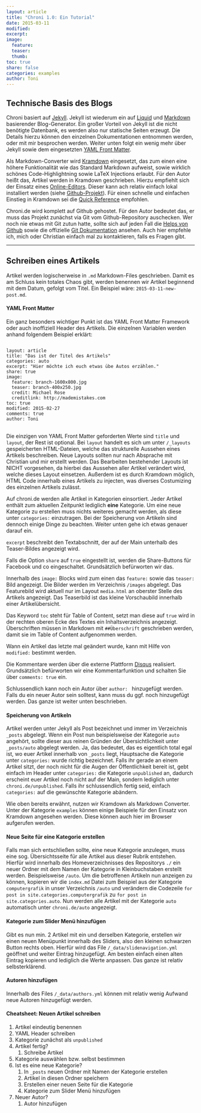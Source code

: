 ```yaml
---
layout: article
title: "Chroni 1.0: Ein Tutorial"
date: 2015-03-11
modified: 
excerpt:
image:
  feature:
  teaser:
  thumb:
toc: true
share: false
categories: examples
author: Toni
---
```


## Technische Basis des Blogs

Chroni basiert auf [Jekyll]. Jekyll ist wiederum ein auf [Liquid] und [Markdown] basierender Blog-Generator. Ein großer Vorteil von Jekyll ist die nicht benötigte Datenbank, es werden also nur statische Seiten erzeugt. Die Details hierzu können den einzelnen Dokumentationen entnommen werden, oder mit mir besprochen werden. Weiter unten folgt ein wenig mehr über Jekyll sowie dem eingesetzten [YAML Front Matter].

Als Markdown-Converter wird [Kramdown] eingesetzt, das zum einen eine höhere Funktionalität wie das Standard Markdown aufweist, sowie wirklich schönes Code-Highlightning sowie LaTeX Injections erlaubt. Für den Autor heißt das, Artikel werden in Kramdown geschrieben. Hierzu empfiehlt sich der Einsatz eines [Online-Editors]. Dieser kann ach relativ einfach lokal installiert werden (siehe [Github-Projekt]). Für einen schnelle und einfachen Einstieg in Kramdown sei die [Quick Reference] empfohlen. 

Chroni.de wird komplett auf Github gehostet. Für den Autor bedeutet das, er muss das Projekt zunächst via Git vom Github-Repository auschecken. Wer noch nie etwas mit Git zutun hatte, sollte sich auf jeden Fall die [Helps von Github] sowie die offizielle [Git Dokumentation] ansehen. Auch hier empfehle ich, mich oder Christian einfach mal zu kontaktieren, falls es Fragen gibt. 

[Jekyll]: http://jekyllrb.com/docs/home/ "Jekyll-Homepage"
[Liquid]: https://github.com/Shopify/liquid/wiki "Liquid auf Github"
[Markdown]: http://daringfireball.net/projects/markdown/ "Offiziele Markdown Webpräsenz"
[Kramdown]: http://kramdown.gettalong.org/index.html "Kramdown Webpräsenz"
[Online-Editors]: http://kramdown.herokuapp.com/ "Kramdwon Online-Editor"
[Github-Projekt]: https://github.com/unindented/online-kramdown-sinatra "Github Projekt des Online Editors"
[Quick Reference]: http://kramdown.gettalong.org/quickref.html "Kramdown Quick References"
[Helps von Github]: http://git-scm.com/documentation "Github Helppage"
[Git Dokumentation]: https://help.github.com/ "Offizielle Git Dokumentation"
[YAML Front Matter]: http://www.yaml.de/ "YAML Front Matter"

---

## Schreiben eines Artikels

Artikel werden logischerweise in `.md` Markdown-Files geschrieben. Damit es am Schluss kein totales Chaos gibt, werden benennen wir Artikel beginnend mit dem Datum, gefolgt vom Titel. Ein Beispiel wäre: `2015-03-11-new-post.md`. 

#### YAML Front Matter
Ein ganz besonders wichtiger Punkt ist das YAML Front Matter Framework oder auch inoffiziell Header des Artikels. Die einzelnen Variablen werden anhand folgendem Beispiel erklärt:

<pre>
<code>
layout: article
title: "Das ist der Titel des Artikels"
categories: auto
excerpt: "Hier möchte ich euch etwas übe Autos erzählen."
share: true
image:
  feature: branch-1600x800.jpg
  teaser: branch-400x250.jpg
  credit: Michael Rose
  creditlink: http://mademistakes.com
toc: true
modified: 2015-02-27
comments: true
author: Toni
</code>
</pre>

Die einzigen von YAML Front Matter geforderten Werte sind `title` und `layout`, der Rest ist optional. Bei `layout` handelt es sich um unter `/_layouts` gespeicherten HTML-Dateien, welche das strukturelle Aussehen eines Artikels beschreiben. Neue Layouts sollten nur nach Absprache mit Christian und mir erstellt werden. Das Bearbeiten bestehender Layouts ist NICHT vorgesehen, da hierbei das Aussehen aller Artikel verändert wird, welche dieses Layout einsetzen. Außerdem ist es durch Kramdown möglich, HTML Code innerhalb eines Artikels zu injecten, was diverses Costumizing des einzelnen Artikels zulässt. 

Auf chroni.de werden alle Artikel in Kategorien einsortiert. Jeder Artikel enthält zum aktuellen Zeitpunkt lediglich **eine** Kategorie. Um eine neue Kategorie zu erstellen muss nichts weiteres gemacht werden, als diese unter `categories:` einzutragen. Bei der Speicherung von Artikeln sind dennoch einige Dinge zu beachten. Weiter unten gehe ich etwas genauer darauf ein. 

`excerpt` beschreibt den Textabschnitt, der auf der Main unterhalb des Teaser-Bildes angezeigt wird. 

Falls die Option `share` auf `true` eingestellt ist, werden die Share-Buttons für Facebook und co eingeschaltet. Grundsätzlich befürworten wir das. 

Innerhalb des `image:` Blocks wird zum einen das `feature:` sowie das `teaser:` Bild angezeigt. Die Bilder werden im Verzeichnis `/images` abgelegt. Das Featurebild wird aktuell nur im Layout `media.html` an oberster Stelle des Artikels angezeigt. Das Teaserbild ist das kleine Vorschaubild innerhalb einer Artikelübersicht. 

Das Keyword `toc` steht für Table of Content, setzt man diese auf `true` wird in der rechten oberen Ecke des Textes ein Inhaltsverzeichnis angezeigt. Überschriften müssen in Markdown mit `##Überschrift` geschrieben werden, damit sie im Table of Content aufgenommen werden.  

Wann ein Artikel das letzte mal geändert wurde, kann mit Hilfe von `modified:` bestimmt werden. 

Die Kommentare werden über die externe Plattform [Disqus] realisiert. Grundsätzlich befürworten wir eine Kommentarfunktion und schalten Sie über `comments: true` ein. 

Schlussendlich kann noch ein Autor über `author: ` hinzugefügt werden. Falls du ein neuer Autor sein solltest, kann muss du ggf. noch hinzugefügt werden. Das ganze ist weiter unten beschrieben.


[Disqus]: https://disqus.com/ "Disques Webseite"

#### Speicherung von Artikeln
Artikel werden unter Jekyll als Post bezeichnet und immer im Verzeichnis `_posts` abgelegt. Wenn ein Post nun beispielsweise der Kategorie `auto` angehört, sollte dieser aus reinen Gründen der Übersichtlichkeit unter `_posts/auto` abgelegt werden. Ja, das bedeutet, das es eigentlich total egal ist, wo euer Artikel innerhalb von `_posts` liegt, Hauptsache die Kategorie unter `categories:` wurde richtig bezeichnet. Falls ihr gerade an einem Artikel sitzt, der noch nicht für die Augen der Öffentlichkeit bereit ist, gebt einfach im Header unter `categories:` die Kategorie `unpublished` an, dadurch erscheint euer Artikel noch nicht auf der Main, sondern lediglich unter `chroni.de/unpublished`. Falls ihr schlussendlich fertig seid, einfach `categories:` auf die gewünschte Kategorie abändern. 

Wie oben bereits erwähnt, nutzen wir Kramdown als Markdown Converter. Unter der Kategorie `examples` können einige Beispiele für den Einsatz von Kramdown angesehen werden. Diese können auch hier im Browser aufgerufen werden. 

[hier]: http://www.chroni.de/examples/ "Beispiele Kramdown"

#### Neue Seite für eine Kategorie erstellen
Falls man sich entschließen sollte, eine neue Kategorie anzulegen, muss eine sog. Übersichtsseite für alle Artikel aus dieser Rubrik entstehen. Hierfür wird innerhalb des Homeverzeichnisses des Repositorys `./` ein neuer Ordner mit dem Namen der Kategorie in Kleinbuchstaben erstellt werden. Beispielsweise `/auto`. Um die betroffenen Artikeln nun anzeigen zu können, kopieren wir die `index.md` Datei zum Beispiel aus der Kategorie `computergrafik` in unser Verzeichnis `/auto` und verändern die Codezeile `for post in site.categories.computergrafik` zu `for post in site.categories.auto`. Nun werden alle Artikel mit der Kategorie `auto` automatisch unter `chroni.de/auto` angezeigt. 

#### Kategorie zum Slider Menü hinzufügen
Gibt es nun min. 2 Artikel mit ein und derselben Kategorie, erstellen wir einen neuen Menüpunkt innerhalb des Sliders, also den kleinen schwarzen Button rechts oben. Hierfür wird das File `/_data/slidenavigation.yml` geöffnet und weiter Eintrag hinzugefügt. Am besten einfach einen alten Eintrag kopieren und lediglich die Werte anpassen. Das ganze ist relativ selbsterklärend. 

#### Autoren hinzufügen
Innerhalb des Files `/_data/authors.yml` können mit relativ wenig Aufwand neue Autoren hinzugefügt werden.

#### Cheatsheet: Neuen Artikel schreiben
1. Artikel eindeutig benennen 
2. YAML Header schreiben
3. Kategorie zunächst als `unpublished`
4. Artikel fertig?
	1. Schreibe Artikel
5. Kategorie auswählen bzw. selbst bestimmen
6. Ist es eine neue Kategorie?
	1. In `_posts` neuen Ordner mit Namen der Kategorie erstellen
	2. Artikel in diesen Ordner speichern
	3. Erstellen einer neuen Seite für die Kategorie 
	4. Kategorie zum Slider Menü hinzufügen
7. Neuer Autor? 
	1. Autor hinzufügen 
